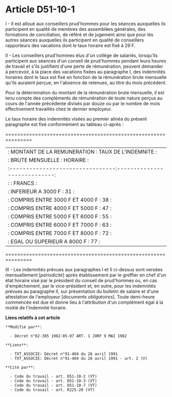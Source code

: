 # Article D51-10-1

I - Il est alloué aux conseillers prud'hommes pour les séances auxquelles ils participent en qualité de membres des
assemblées générales, des formations de conciliation, de référé et de jugement ainsi que pour les autres séances auxquelles
ils participent en qualité de conseillers rapporteurs des vacations dont le taux horaire est fixé à 29 F.

II - Les conseillers prud'hommes élus d'un collège de salariés, lorsqu'ils participent aux séances d'un conseil de
prud'hommes pendant leurs heures de travail et s'ils justifient d'une perte de rémunération, peuvent demander à percevoir, à
la place des vacations fixées au paragraphe I, des indemnités horaires dont le taux est fixé en fonction de la rémunération
brute mensuelle qu'ils auraient perçue, en l'absence de retenues, au titre du mois précédent.

Pour la détermination du montant de la rémunération brute mensuelle, il est tenu compte des compléments de rémunération de
toute nature perçus au cours de l'année précédente divisés par douze ou par le nombre de mois effectivement travaillés chez
le dernier employeur.

Le taux horaire des indemnités visées au premier alinéa du présent paragraphe est fixé conformément au tableau ci-après :

===============================================================

<table>
  <tbody>
    <tr>
      <td> : MONTANT DE LA REMUNERATION : TAUX DE L'INDEMNITE :</td>
    </tr>
    <tr>
      <td> : BRUTE MENSUELLE : HORAIRE :</td>
    </tr>
    <tr>
      <td> :--------------------------------:----------------------------:</td>
    </tr>
    <tr>
      <td> : : FRANCS :</td>
    </tr>
    <tr>
      <td> : INFERIEUR A 3000 F : 31 :</td>
    </tr>
    <tr>
      <td> : COMPRIS ENTRE 3000 F ET 4000 F : 38 :</td>
    </tr>
    <tr>
      <td> : COMPRIS ENTRE 4000 F ET 5000 F : 47 :</td>
    </tr>
    <tr>
      <td> : COMPRIS ENTRE 5000 F ET 6000 F : 55 :</td>
    </tr>
    <tr>
      <td> : COMPRIS ENTRE 6000 F ET 7000 F : 63 :</td>
    </tr>
    <tr>
      <td> : COMPRIS ENTRE 7000 F ET 8000 F : 72 :</td>
    </tr>
    <tr>
      <td> : EGAL OU SUPERIEUR A 8000 F : 77 :</td>
    </tr>
  </tbody>
</table>

===============================================================

III - Les indemnités prévues aux paragraphes I et II ci-dessus sont versées mensuellement [*périodicité*] après établissement
par le greffier en chef d'un état horaire visé par le président du conseil de prud'hommes ou, en cas d'empêchement, par le
vice-président et, en outre, pour les indemnités prévues au paragraphe II, sur présentation du bulletin de salaire et d'une
attestation de l'employeur [*documents obligatoires*]. Toute demi-heure commencée est due et donne lieu à l'attribution d'un
complément égal à la moitié de l'indemnité horaire.

**Liens relatifs à cet article**

	**Modifié par**:

	  - Décret n°82-385 1982-05-07 ART. 1 JORF 9 MAI 1982

	**Liens**:

	  - TXT_ASSOCIE: Décret n°91-404 du 26 avril 1991
	  - TXT_ASSOCIE: Décret n°91-404 du 26 avril 1991 - art. 2 (V)

	**Cité par**:

	  - Code du travail - art. D51-10-2 (VT)
	  - Code du travail - art. D51-10-3 (VT)
	  - Code du travail - art. D51-10-7 (VT)
	  - Code du travail - art. R225-20 (VT)
